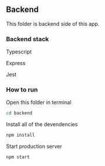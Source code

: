 ## Backend

This folder is backend side of this app.

### Backend stack

Typescript

Express

Jest

### How to run

Open this folder in terminal

```bash
cd backend
```

Install all of the devendencies

```bash
npm install
```

Start production server

```bash
npm start
```